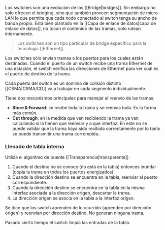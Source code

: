 Los switches son una evolución de los [[Bridge|bridges]]. Sin embargo no solo ofrecen el bridging, sino que también proveen segmentación de micro-LAN lo que permite que cada nodo conectado al switch tenga su ancho de banda propio. Está bien plantado en la [[Capa de enlace de datos|capa de enlace de datos]], no tocan el contenido de las tramas, solo rutean internamente.

> Los switches son un tipo particular de bridge específico para la tecnología [[Ethernet]].

Los switches sólo envían tramas a los puertos para los cuales están destinadas. Cuando el puerto de un switch recibe una trama Ethernet de una estación, el switch verifica las direcciones de Ethernet para ver cuál es el puerto de destino de la trama.

Cada puerto del switch es un dominio de colisión distinto [[CSMA|CSMA/CD]] va a trabajar en cada segmento individualmente.

Tiene dos mecanismos principales para manejar el reenvio de las tramas:
* **Store & Forward**: se recibe toda la trama y se reenvia toda. Es la forma más común.
* **Cut through**: en la medida que ven recibiendo la trama ya van calculando si la tienen que reenviar y a qué interfaz. En este no se puede validar que la trama haya sido recibida correctamente por lo tanto se puede transmitir una trama corrompida..

### Llenado de tabla interna
Utiliza el algorítmo de puente [[Transparencia|transparente]]:
1. Cuando el destino no se conoce (no  está en la tabla) entonces inundar (copia la trama en todos los puertos energizados).
2. Cuando la dirección destino se encuentra en la tabla, reenviar al puerto correspondiente.
3. Cuando la dirección destino se encuentra en la tabla en la misma interfaz asociada a la dirección origen, descartar la trama.
4. La dirección origen se asocia en la tabla a la interfaz origen.

Se dice que los switch aprenden de lo ocurrido (aprenden por dirección origen) y reenvían por dirección destino. No generan ninguna trama.

Pasado cierto tiempo el switch limpia las entradas de la tabla.
